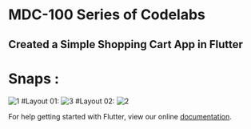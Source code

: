 # MDC-100 Series of Codelabs

## Created a  Simple Shopping Cart App in Flutter

# Snaps :

![1](https://user-images.githubusercontent.com/79744131/152601857-3920b961-4545-4fb9-9093-250b1609fc88.JPG)
#Layout 01: 
![3](https://user-images.githubusercontent.com/79744131/152604273-c69ea4f7-9b22-480d-8607-759f3c301f09.JPG)
#Layout 02: 
![2](https://user-images.githubusercontent.com/79744131/152601856-8bc19290-6904-46fb-9151-23dd77a0b91c.JPG)


For help getting started with Flutter, view our online
[documentation](https://flutter.io/).
